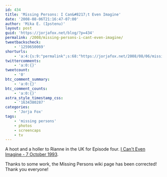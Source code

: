 ```yaml
---
id: 434
title: 'Missing Persons: I Can&#8217;t Even Imagine'
date: '2008-08-06T21:16:47-07:00'
author: 'Mika E. (Ipstenu)'
layout: post
guid: 'https://jorjafox.net/blog/?p=434'
permalink: /2008/missing-persons-i-cant-even-imagine/
tweetbackscheck:
    - '1259650069'
shorturls:
    - 'a:4:{s:9:"permalink";s:68:"https://jorjafox.net/2008/08/06/missing-persons-i-cant-even-imagine/";s:7:"tinyurl";s:25:"http://tinyurl.com/lqaeoz";s:4:"isgd";s:18:"http://is.gd/534rj";s:5:"bitly";s:20:"http://bit.ly/8JqHQu";}'
twittercomments:
    - 'a:0:{}'
tweetcount:
    - '0'
btc_comment_summary:
    - 'a:0:{}'
btc_comment_counts:
    - 'a:0:{}'
astra_style_timestamp_css:
    - '1634380287'
categories:
    - 'Jorja Fox'
tags:
    - 'missing persons'
    - photos
    - screencaps
    - tv
---
```


A hoot and a holler to Rianne in the UK for Episode four. <a href="https://jorjafox.net/gallery/tv/missingpersons/imagine/">I Can't Even Imagine - 7 October 1993</a>.

Thanks to some work, the Missing Persons wiki page has been corrected! Thank you everyone!